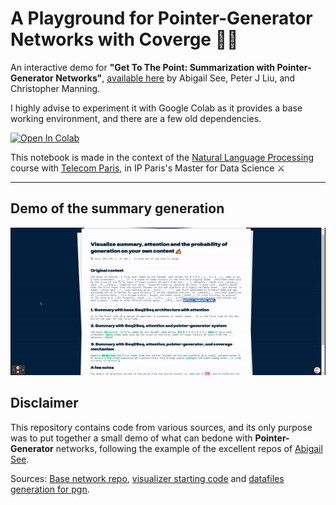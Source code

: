 # A Playground for Pointer-Generator Networks with Coverge 👨‍🔬

An interactive demo for **"Get To The Point: Summarization with Pointer-Generator Networks"**, [available here](https://www.aclweb.org/anthology/P17-1099/) by Abigail See, Peter J Liu, and Christopher Manning.

I highly advise to experiment it with Google Colab as it provides a base working environment, and there are a few old dependencies.

[![Open In Colab](https://colab.research.google.com/assets/colab-badge.svg)](https://colab.research.google.com/drive/1T29mo_8dM3XDveCN_WuFjJAQO_Wu_WTB)

This notebook is made in the context of the [Natural Language Processing](https://moodle.polytechnique.fr/course/view.php?id=10247) course with [Telecom Paris](https://www.telecom-paris.fr/), in IP Paris's Master for Data Science ⚔️

---

## Demo of the summary generation

![demo-summary-gen](demo.gif)

## Disclaimer

This repository contains code from various sources, and its only purpose was to put together a small demo of what can bedone with **Pointer-Generator** networks, following the example of the excellent repos of [Abigail See](https://cs.stanford.edu/people/abisee/).

Sources: [Base network repo](https://github.com/abisee/pointer-generator), [visualizer starting code](https://github.com/abisee/attn_vis) and [datafiles generation for pgn](https://github.com/dondon2475848/make_datafiles_for_pgn).

